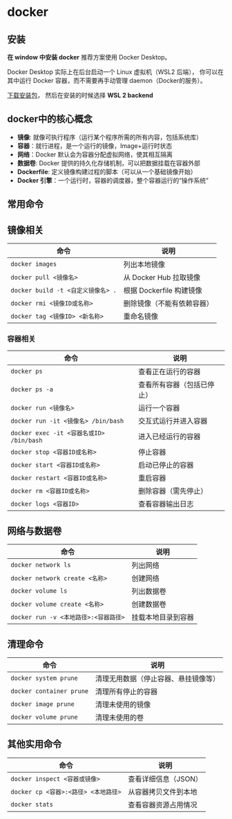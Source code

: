 # docker

## 安装

**在 window 中安装 docker** 推荐方案使用 Docker Desktop。

Docker Desktop 实际上在后台启动一个 Linux 虚拟机（WSL2 后端），
你可以在其中运行 Docker 容器，而不需要再手动管理 daemon（Docker的服务）。

[下载安装包](https://docs.docker.com/desktop/setup/install/windows-install/)，
然后在安装的时候选择 **WSL 2 backend**


## docker中的核心概念

- **镜像**: 就像可执行程序（运行某个程序所需的所有内容，包括系统库）
- **容器**：就行进程，是一个运行的镜像，Image+运行时状态
- **网络**：Docker 默认会为容器分配虚拟网络，使其相互隔离
- **数据卷**: Docker 提供的持久化存储机制，可以把数据挂载在容器外部
- **Dockerfile**: 定义镜像构建过程的脚本（可以从一个基础镜像开始）
- **Docker 引擎**：一个运行时，容器的调度器，整个容器运行的“操作系统”

## 常用命令

## 镜像相关

| 命令 | 说明 |
|------|------|
| `docker images` | 列出本地镜像 |
| `docker pull <镜像名>` | 从 Docker Hub 拉取镜像 |
| `docker build -t <自定义镜像名> .` | 根据 Dockerfile 构建镜像 |
| `docker rmi <镜像ID或名称>` | 删除镜像（不能有依赖容器） |
| `docker tag <镜像ID> <新名称>` | 重命名镜像 |


### 容器相关

| 命令 | 说明 |
|------|------|
| `docker ps` | 查看正在运行的容器 |
| `docker ps -a` | 查看所有容器（包括已停止） |
| `docker run <镜像名>` | 运行一个容器 |
| `docker run -it <镜像名> /bin/bash` | 交互式运行并进入容器 |
| `docker exec -it <容器名或ID> /bin/bash` | 进入已经运行的容器 |
| `docker stop <容器ID或名称>` | 停止容器 |
| `docker start <容器ID或名称>` | 启动已停止的容器 |
| `docker restart <容器ID或名称>` | 重启容器 |
| `docker rm <容器ID或名称>` | 删除容器（需先停止） |
| `docker logs <容器ID>` | 查看容器输出日志 |

## 网络与数据卷

| 命令 | 说明 |
|------|------|
| `docker network ls` | 列出网络 |
| `docker network create <名称>` | 创建网络 |
| `docker volume ls` | 列出数据卷 |
| `docker volume create <名称>` | 创建数据卷 |
| `docker run -v <本地路径>:<容器路径>` | 挂载本地目录到容器 |

## 清理命令

| 命令 | 说明 |
|------|------|
| `docker system prune` | 清理无用数据（停止容器、悬挂镜像等） |
| `docker container prune` | 清理所有停止的容器 |
| `docker image prune` | 清理未使用的镜像 |
| `docker volume prune` | 清理未使用的卷 |

## 其他实用命令

| 命令 | 说明 |
|------|------|
| `docker inspect <容器或镜像>` | 查看详细信息（JSON） |
| `docker cp <容器>:<路径> <本地路径>` | 从容器拷贝文件到本地 |
| `docker stats` | 查看容器资源占用情况 |

